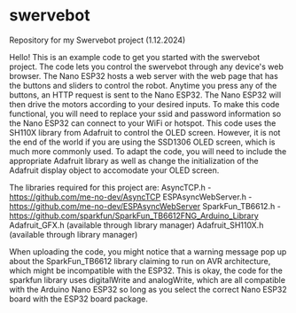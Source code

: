 # swervebot
Repository for my Swervebot project (1.12.2024)

Hello! This is an example code to get you started with the swervebot project. The code lets you control 
the swervebot through any device's web browser. The Nano ESP32 hosts a web server with the web page that has
the buttons and sliders to control the robot. Anytime you press any of the buttons, an HTTP request is
sent to the Nano ESP32. The Nano ESP32 will then drive the motors according to your desired inputs.
To make this code functional, you will need to replace your ssid and password information so the Nano ESP32
can connect to your WiFi or hotspot.
This code uses the SH110X library from Adafruit to control the OLED screen. However, it is not the end of the world
if you are using the SSD1306 OLED screen, which is much more commonly used. To adapt the code, you will need to include
the appropriate Adafruit library as well as change the initialization of the Adafruit display object to accomodate
your OLED screen.

The libraries required for this project are:
  AsyncTCP.h - https://github.com/me-no-dev/AsyncTCP
  ESPAsyncWebServer.h - https://github.com/me-no-dev/ESPAsyncWebServer
  SparkFun_TB6612.h - https://github.com/sparkfun/SparkFun_TB6612FNG_Arduino_Library
  Adafruit_GFX.h (available through library manager)
  Adafruit_SH110X.h (available through library manager)
  
When uploading the code, you might notice that a warning message pop up about the SparkFun_TB6612 library claiming 
to run on AVR architecture, which might be incompatible with the ESP32. This is okay, the code for the sparkfun library
uses digitalWrite and analogWrite, which are all compatible with the Arduino Nano ESP32 so long as you select the correct
Nano ESP32 board with the ESP32 board package.


